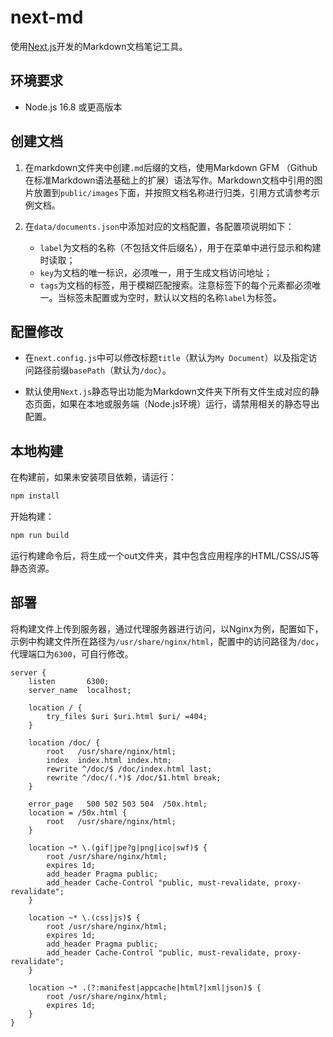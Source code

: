 # next-md
使用[Next.js](https://nextjs.org/)开发的Markdown文档笔记工具。

## 环境要求

* Node.js 16.8 或更高版本

## 创建文档

1. 在markdown文件夹中创建`.md`后缀的文档，使用Markdown GFM （Github在标准Markdown语法基础上的扩展）语法写作。Markdown文档中引用的图片放置到`public/images`下面，并按照文档名称进行归类，引用方式请参考示例文档。

2. 在`data/documents.json`中添加对应的文档配置，各配置项说明如下：
    - `label`为文档的名称（不包括文件后缀名），用于在菜单中进行显示和构建时读取；
    - `key`为文档的唯一标识，必须唯一，用于生成文档访问地址；
    - `tags`为文档的标签，用于模糊匹配搜索。注意标签下的每个元素都必须唯一。当标签未配置或为空时，默认以文档的名称`label`为标签。

## 配置修改
- 在`next.config.js`中可以修改标题`title`（默认为`My Document`）以及指定访问路径前缀`basePath`（默认为`/doc`）。

- 默认使用`Next.js`静态导出功能为Markdown文件夹下所有文件生成对应的静态页面，如果在本地或服务端（Node.js环境）运行，请禁用相关的静态导出配置。

## 本地构建

在构建前，如果未安装项目依赖，请运行：
```bash
npm install
```

开始构建：
```bash
npm run build
```

运行构建命令后，将生成一个out文件夹，其中包含应用程序的HTML/CSS/JS等静态资源。

## 部署
将构建文件上传到服务器，通过代理服务器进行访问，以Nginx为例，配置如下，示例中构建文件所在路径为`/usr/share/nginx/html`，配置中的访问路径为`/doc`，代理端口为`6300`，可自行修改。

```
server {
    listen       6300;
    server_name  localhost;

    location / {
        try_files $uri $uri.html $uri/ =404;
    }

    location /doc/ {
        root   /usr/share/nginx/html;
        index  index.html index.htm;
        rewrite ^/doc/$ /doc/index.html last;
        rewrite ^/doc/(.*)$ /doc/$1.html break;
    }

    error_page   500 502 503 504  /50x.html;
    location = /50x.html {
        root   /usr/share/nginx/html;
    }

    location ~* \.(gif|jpe?g|png|ico|swf)$ {
        root /usr/share/nginx/html;
        expires 1d;
        add_header Pragma public;
        add_header Cache-Control "public, must-revalidate, proxy-revalidate";
    }

    location ~* \.(css|js)$ {
        root /usr/share/nginx/html;
        expires 1d;
        add_header Pragma public;
        add_header Cache-Control "public, must-revalidate, proxy-revalidate";
    }

    location ~* .(?:manifest|appcache|html?|xml|json)$ {
        root /usr/share/nginx/html;
        expires 1d;
    }
}
```
